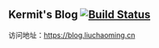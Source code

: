 ## Kermit's Blog [![Build Status](https://travis-ci.com/liucm-it/liucm-it.github.io.svg?token=qMtp9e2ts353BdUwyy87&branch=hexo)](https://travis-ci.com/liucm-it/liucm-it.github.io)

访问地址：https://blog.liuchaoming.cn
